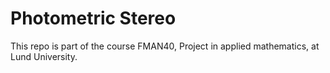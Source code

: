 
# Photometric Stereo

This repo is part of the course FMAN40, Project in applied mathematics, at Lund University.